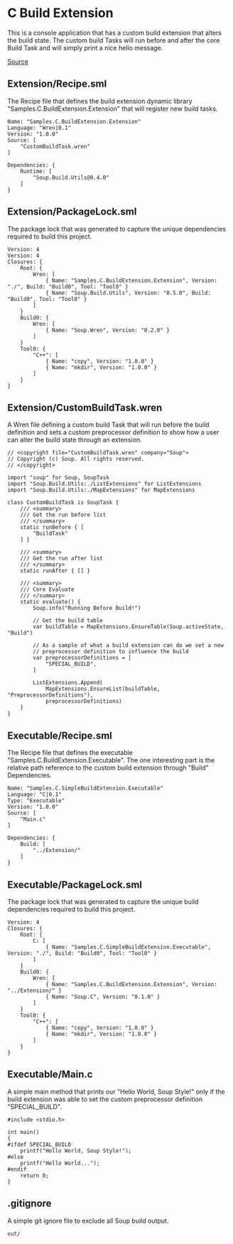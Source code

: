 # C Build Extension
This is a console application that has a custom build extension that alters the build state. The custom build Tasks will run before and after the core Build Task and will simply print a nice hello message.

[Source](https://github.com/SoupBuild/Soup/tree/main/Samples/C/BuildExtension)

## Extension/Recipe.sml
The Recipe file that defines the build extension dynamic library "Samples.C.BuildExtension.Extension" that will register new build tasks.
```
Name: "Samples.C.BuildExtension.Extension"
Language: "Wren|0.1"
Version: "1.0.0"
Source: [
    "CustomBuildTask.wren"
]

Dependencies: {
    Runtime: [
        "Soup.Build.Utils@0.4.0"
    ]
}
```

## Extension/PackageLock.sml
The package lock that was generated to capture the unique dependencies required to build this project.
```
Version: 4
Version: 4
Closures: {
    Root: {
        Wren: [
            { Name: "Samples.C.BuildExtension.Extension", Version: "./", Build: "Build0", Tool: "Tool0" }
            { Name: "Soup.Build.Utils", Version: "0.5.0", Build: "Build0", Tool: "Tool0" }
        ]
    }
    Build0: {
        Wren: [
            { Name: "Soup.Wren", Version: "0.2.0" }
        ]
    }
    Tool0: {
        "C++": [
            { Name: "copy", Version: "1.0.0" }
            { Name: "mkdir", Version: "1.0.0" }
        ]
    }
}
```

## Extension/CustomBuildTask.wren
A Wren file defining a custom build Task that will run before the build definition and sets a custom preprocessor definition to show how a user can alter the build state through an extension.
```
// <copyright file="CustomBuildTask.wren" company="Soup">
// Copyright (c) Soup. All rights reserved.
// </copyright>

import "soup" for Soup, SoupTask
import "Soup.Build.Utils:./ListExtensions" for ListExtensions
import "Soup.Build.Utils:./MapExtensions" for MapExtensions

class CustomBuildTask is SoupTask {
    /// <summary>
    /// Get the run before list
    /// </summary>
    static runBefore { [
        "BuildTask"
    ] }

    /// <summary>
    /// Get the run after list
    /// </summary>
    static runAfter { [] }

    /// <summary>
    /// Core Evaluate
    /// </summary>
    static evaluate() {
        Soup.info("Running Before Build!")

        // Get the build table
        var buildTable = MapExtensions.EnsureTable(Soup.activeState, "Build")

        // As a sample of what a build extension can do we set a new
        // preprocessor definition to influence the build
        var preprocessorDefinitions = [
            "SPECIAL_BUILD",
        ]
        
        ListExtensions.Append(
            MapExtensions.EnsureList(buildTable, "PreprocessorDefinitions"),
            preprocessorDefinitions)
    }
}
```

## Executable/Recipe.sml
The Recipe file that defines the executable "Samples.C.BuildExtension.Executable". The one interesting part is the relative path reference to the custom build extension through "Build" Dependencies.
```
Name: "Samples.C.SimpleBuildExtension.Executable"
Language: "C|0.1"
Type: "Executable"
Version: "1.0.0"
Source: [
    "Main.c"
]

Dependencies: {
    Build: [
        "../Extension/"
    ]
}
```

## Executable/PackageLock.sml
The package lock that was generated to capture the unique build dependencies required to build this project.
```
Version: 4
Closures: {
    Root: {
        C: [
            { Name: "Samples.C.SimpleBuildExtension.Executable", Version: "./", Build: "Build0", Tool: "Tool0" }
        ]
    }
    Build0: {
        Wren: [
            { Name: "Samples.C.BuildExtension.Extension", Version: "../Extension/" }
            { Name: "Soup.C", Version: "0.1.0" }
        ]
    }
    Tool0: {
        "C++": [
            { Name: "copy", Version: "1.0.0" }
            { Name: "mkdir", Version: "1.0.0" }
        ]
    }
}
```

## Executable/Main.c
A simple main method that prints our "Hello World, Soup Style!" only if the build extension was able to set the custom preprocessor definition "SPECIAL_BUILD".
```
#include <stdio.h>

int main()
{
#ifdef SPECIAL_BUILD
    printf("Hello World, Soup Style!");
#else
    printf("Hello World...");
#endif
    return 0;
}
```

## .gitignore
A simple git ignore file to exclude all Soup build output.
```
out/
```
